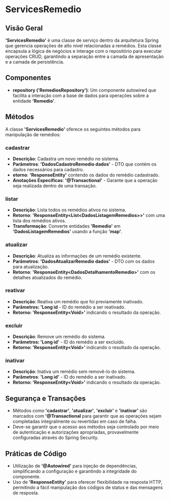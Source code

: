 # ServicesRemedio

## Visão Geral

**'ServicesRemedio'** é uma classe de serviço dentro da arquitetura Spring que gerencia operações de alto nível relacionadas a remédios. Esta classe encapsula a lógica de negócios e interage com o repositório para executar operações CRUD, garantindo a separação entre a camada de apresentação e a camada de persistência.

## Componentes

- **repository ('RemediosRepository')**: Um componente autowired que facilita a interação com a base de dados para operações sobre a entidade **'Remedio'**.

## Métodos

A classe **'ServicesRemedio'** oferece os seguintes métodos para manipulação de remédios:

### cadastrar

- **Descrição**: Cadastra um novo remédio no sistema.
- **Parâmetros**: **'DadosCadastroRemedio dados'** - DTO que contém os dados necessários para cadastro.
- **etorno**: **'ResponseEntity'** contendo os dados do remédio cadastrado.
- **Anotações Específicas**: **'@Transactional'** - Garante que a operação seja realizada dentro de uma transação.

### listar

- **Descrição**: Lista todos os remédios ativos no sistema.
- **Retorno**: **'ResponseEntity\<List\<DadosListagemRemedios\>\>'** com uma lista dos remédios ativos.
- **Transformação**: Converte entidades **'Remedio'** em **'DadosListagemRemedios'** usando a função **'map'**.

### atualizar

- **Descrição**: Atualiza as informações de um remédio existente.
- **Parâmetros**: **'DadosAtualizarRemedio dados'** - DTO com os dados para atualização.
- **Retorno**: **'ResponseEntity\<DadosDetalhamentoRemedio\>'** com os detalhes atualizados do remédio.

### reativar

- **Descrição**: Reativa um remédio que foi previamente inativado.
- **Parâmetros: 'Long id** - ID do remédio a ser reativado.
- **Retorno: 'ResponseEntity\<Void\>'** indicando o resultado da operação.

### excluir

- **Descrição**: Remove um remédio do sistema.
- **Parâmetros: 'Long id'** - ID do remédio a ser excluído.
- **Retorno: 'ResponseEntity\<Void\>'** indicando o resultado da operação.

### inativar

- **Descrição**: Inativa um remédio sem removê-lo do sistema.
- **Parâmetros**: **'Long id'** - ID do remédio a ser inativado.
- **Retorno: 'ResponseEntity\<Void\>'** indicando o resultado da operação.

## Segurança e Transações

- Métodos como **'cadastrar'**, **'atualizar'**, **'excluir'** e **'inativar'** são marcados com **'@Transactional** para garantir que as operações sejam completadas integralmente ou revertidas em caso de falha.
- Deve-se garantir que o acesso aos métodos seja controlado por meio de autenticação e autorizações apropriadas, provavelmente configuradas através do Spring Security.

## Práticas de Código

- Utilização de **'@Autowired'** para injeção de dependências, simplificando a configuração e garantindo a integridade do componente.
- Uso de **'ResponseEntity'** para oferecer flexibilidade na resposta HTTP, permitindo a fácil manipulação dos códigos de status e das mensagens de resposta.